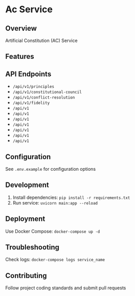# Ac Service

## Overview
Artificial Constitution (AC) Service

## Features


## API Endpoints
- `/api/v1/principles`
- `/api/v1/constitutional-council`
- `/api/v1/conflict-resolution`
- `/api/v1/fidelity`
- `/api/v1`
- `/api/v1`
- `/api/v1`
- `/api/v1`
- `/api/v1`
- `/api/v1`
- `/api/v1`

## Configuration
See `.env.example` for configuration options

## Development
1. Install dependencies: `pip install -r requirements.txt`
2. Run service: `uvicorn main:app --reload`

## Deployment
Use Docker Compose: `docker-compose up -d`

## Troubleshooting
Check logs: `docker-compose logs service_name`

## Contributing
Follow project coding standards and submit pull requests
